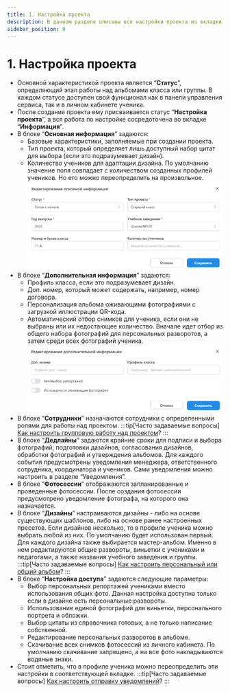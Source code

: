 ```yaml
---
title: 1. Настройка проекта
description: В данном разделе описаны все настройки проекта из вкладки "Информация"
sidebar_position: 0
---
```


# 1. Настройка проекта
* Основной характеристикой проекта является “__Статус__”, определяющий этап работы над альбомами класса или группы. В каждом статусе доступен свой функционал как в панели управления сервиса, так и в личном кабинете ученика.
* После создания проекта ему присваивается статус “__Настройка проекта__”, а вся работа по настройке сосредоточена во вкладке “__Информация__”.
* В блоке “__Основная информация__” задаются:
    + Базовые характеристики, заполняемые при создании проекта.
    + Тип проекта, который определяет лишь доступный набор цитат для выбора (если это подразумевает дизайн).
    + Количество учеников для адаптации дизайна. По умолчанию значение поля совпадает с количеством созданных профилей учеников. Но его можно переопределить на произвольное. 
![](../_media/general/main-info.png)    
* В блоке “__Дополнительная информация__” задаются:
    + Профиль класса, если это подразумевает дизайн.
    + Доп. номер, который может содержать, например, номер договора.
    + Персонализация альбома оживающими фотографиями с загрузкой иллюстрации QR-кода.
    + Автоматический отбор снимков для ученика, если они не выбраны или их недостающее количество. Вначале идет отбор из общего набора фотографий для персональных разворотов, а затем среди всех фотографий ученика.
![](../_media/general/additional-info.png)    
* В блоке “__Сотрудники__” назначаются сотрудники с определенными ролями для работы над проектом.
:::tip[Часто задаваемые вопросы]
[Как настроить групповую работу над проектом](/general/roles)?
:::
* В блоке “__Дедлайны__” задаются крайние сроки для подписи и выбора фотографий, подготовки дазайнов, согласования дизайнов, обработки фотографий и утверждения альбомов. Для каждого события предусмотрены уведомления менеджера, ответственного сотрудника, координатора и учеников. Сами уведомления можно настроить в разделе “Уведомления”.
* В блоке “__Фотосессии__” отображаются запланированные и проведенные фотосессии. После создания фотосессии предусмотрено уведомление фотографа, на которого она назначается.
* В блоке “__Дизайны__” настраиваются дизайны - либо на основе существующих шаблонов, либо на основе ранее настроенных пресетов. Если дизайнов несколько, то в профиле ученика можно выбрать любой из них. По умолчанию будет использован первый. Для каждого дизайна также выбирается мастер-альбом. Именно в нем редактируются общие развороты, виньетки с учениками и педагогами, а также названия учебного заведения и группы.
:::tip[Часто задаваемые вопросы]
[Как настроить персональный или общий альбом](/faq/project-work#как-настроить-дизайн-альбома)?
:::
* В блоке “__Настройка доступа__” задаются следующие параметры:
    + Выбор персональных репортажей учениками вместо использования общих фото. Данная настройка доступна только если в дизайне есть персональные развороты.
    + Использование единой фотографий для виньетки, персонального портрета и обложки.
    + Выбор цитаты из справочника готовых, а не только написание собственной.
    + Редактирование персональных разворотов в альбоме.
    + Скачивание всех снимков фотосессий из личного кабинета. По умолчанию скачивание запрещено, а на все фото накладываются водяные знаки.
* Стоит отметить, что в профиле ученика можно переопределить эти настройки в соответствующей вкладке.
:::tip[Часто задаваемые вопросы]
[Как настроить отправку уведомлений](/faq/project-work#как-настроить-отправку-уведомлений)?
:::
